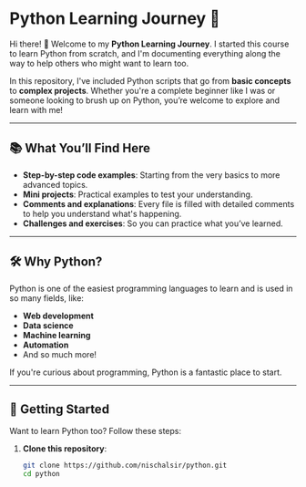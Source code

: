 # Python Learning Journey 🚀

Hi there! 👋 Welcome to my **Python Learning Journey**. I started this course to learn Python from scratch, and I'm documenting everything along the way to help others who might want to learn too. 

In this repository, I've included Python scripts that go from **basic concepts** to **complex projects**. Whether you're a complete beginner like I was or someone looking to brush up on Python, you’re welcome to explore and learn with me!

---

## 📚 What You’ll Find Here

- **Step-by-step code examples**: Starting from the very basics to more advanced topics.
- **Mini projects**: Practical examples to test your understanding.
- **Comments and explanations**: Every file is filled with detailed comments to help you understand what's happening.
- **Challenges and exercises**: So you can practice what you’ve learned.

---

## 🛠 Why Python?

Python is one of the easiest programming languages to learn and is used in so many fields, like:
- **Web development**
- **Data science**
- **Machine learning**
- **Automation**
- And so much more!

If you're curious about programming, Python is a fantastic place to start.

---

## 🚀 Getting Started

Want to learn Python too? Follow these steps:

1. **Clone this repository**:
   ```bash
   git clone https://github.com/nischalsir/python.git
   cd python
